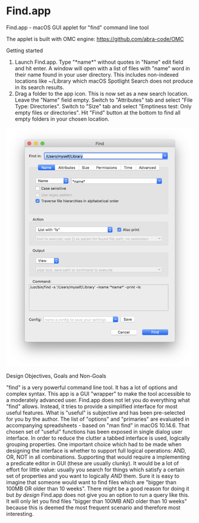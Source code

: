 # Find.app
Find.app - macOS GUI applet for "find" command line tool

The applet is built with OMC engine:
https://github.com/abra-code/OMC

Getting started

1. Launch Find.app. Type "\*name\*" without quotes in "Name" edit field and hit enter. A window will open with a list of files with "name" word in their name found in your user directory. This includes non-indexed locations like ~/Library which macOS Spotlight Search does not produce in its search results.
2. Drag a folder to the app icon. This is now set as a new search location. Leave the "Name" field empty. Switch to "Attributes" tab and select "File Type: Directories". Switch to "Size" tab and select "Emptiness test: Only empty files or directories". Hit "Find" button at the bottom to find all empty folders in your chosen location.

![Screenshot](FindApp-ScreenShot.png)

Design Objectives, Goals and Non-Goals

"find" is a very powerful command line tool. It has a lot of options and complex syntax.
This app is a GUI "wrapper" to make the tool accessible to a moderately advanced user.
Find.app does not let you do everything what "find" allows. Instead, it tries to provide a simplified interface for most useful features. What is "useful" is subjective and has been pre-selected for you by the author. The list of "options" and "primaries" are evaluated in accompanying spreadsheets - based on "man find" in macOS 10.14.6. That chosen set of "useful" functions has been exposed in single dialog user interface. In order to reduce the clutter a tabbed interface is used, logically grouping properties. One important choice which had to be made when designing the interface is whether to support full logical operations: AND, OR, NOT in all combinations. Supporting that would require a implementing a predicate editor in GUI (these are usually clunky). It would be a lot of effort for little value: usually you search for things which satisfy a certain set of properties and you want to logically *AND* them. Sure it is easy to imagine that someone would want to find files which are "bigger than 100MB OR older than 10 weeks". There might be a good reason for doing it but *by design* Find.app does not give you an option to run a query like this. It will only let you find files "bigger than 100MB AND older than 10 weeks" because this is deemed the most frequent scenario and therefore most interesting.
